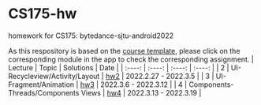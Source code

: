 # CS175-hw
homework for CS175: bytedance-sjtu-android2022

As this respository is based on the [course template](https://github.com/bytedance-sjtu-android2022/Demo), please click on the corresponding module in the app to check the corresponding assignment.
| Lecture | Topic | Solutions | Date |
| :----: | :----: | :----: | :----: |
| 2 | UI-Recycleview/Activity/Layout | [hw2](https://github.com/OvertheBrain/CS175-hw/commit/58ea1fb521c83d3ce523e566b494b36ba76dbacd) | 2022.2.27 - 2022.3.5 |
| 3 | UI-Fragment/Animation | [hw3](https://github.com/OvertheBrain/CS175-hw/tree/master/app/src/main/java/com/bytedance/jstu/demo/lesson3) | 2022.3.6 - 2022.3.12 |
| 4 | Components-Threads/Components Views | [hw4](https://github.com/OvertheBrain/CS175-hw/commit/260a49124b16c08ef61da0183a0fc709de60a26e) | 2022.3.13 - 2022.3.19 |
